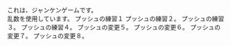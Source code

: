 これは、ジャンケンゲームです。  
乱数を使用しています。 
プッシュの練習１
プッシュの練習２。
プッシュの練習３。
プッシュの練習４。
プッシュの変更５。
プッシュの変更６。
プッシュの変更７。
プッシュの変更８。
